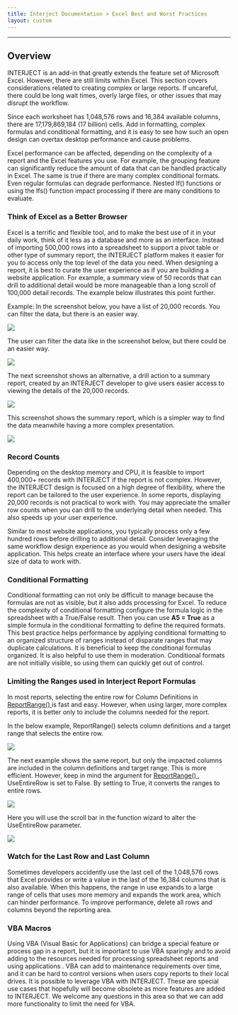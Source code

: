 ```yaml
---
title: Interject Documentation > Excel Best and Worst Practices
layout: custom
---
```

* * *

##  **Overview**

INTERJECT is an add-in that greatly extends the feature set of Microsoft Excel. However, there are still limits within Excel. This section covers considerations related to creating complex or large reports. If uncareful, there could be long wait times, overly large files, or other issues that may disrupt the workflow. 

Since each worksheet has 1,048,576 rows and 16,384 available columns, there are 17,179,869,184 (17 billion) cells. Add in formatting, complex formulas and conditional formatting, and it is easy to see how such an open design can overtax desktop performance and cause problems. 

Excel performance can be affected, depending on the complexity of a report and the Excel features you use. For example, the grouping feature can significantly reduce the amount of data that can be handled practically in Excel. The same is true if there are many complex conditional formats. Even regular formulas can degrade performance. Nested If() functions or using the Ifs() function impact processing if there are many conditions to evaluate. 

###  Think of Excel as a Better Browser 

Excel is a terrific and flexible tool, and to make the best use of it in your daily work, think of it less as a database and more as an interface. Instead of importing 500,000 rows into a spreadsheet to support a pivot table or other type of summary report, the INTERJECT platform makes it easier for you to access only the top level of the data you need. When designing a report, it is best to curate the user experience as if you are building a website application. For example, a summary view of 50 records that can drill to additional detail would be more manageable than a long scroll of 100,000 detail records. The example below illustrates this point further. 

Example:  In the screenshot below, you have a list of 20,000 records. You can filter the data, but there is an easier way. 

![](attachments/324567041/326467650.jpg)

  


The user can filter the data like in the screenshot below, but there could be an easier way. 

![](attachments/324567041/326565994.jpg)

  


The next screenshot shows an alternative, a drill action to a summary report, created by an INTERJECT developer to give users easier access to viewing the details of the 20,000 records. 

![](attachments/324567041/326303792.jpg)

  


This screenshot shows the summary report, which is a simpler way to find the data meanwhile having a more complex presentation. 

![](attachments/324567041/326402214.jpg)

###  Record Counts 

Depending on the desktop memory and CPU, it is feasible to import 400,000+ records with INTERJECT if the report is not complex. However, the INTERJECT design is focused on a high degree of flexibility, where the report can be tailored to the user experience. In some reports, displaying 20,000 records is not practical to work with. You may appreciate the smaller row counts when you can drill to the underlying detail when needed. This also speeds up your user experience. 

Similar to most website applications, you typically process only a few hundred rows before drilling to additional detail. Consider leveraging the same workflow design experience as you would when designing a website application. This helps create an interface where your users have the ideal size of data to work with. 

###  Conditional Formatting 

Conditional formatting can not only be difficult to manage because the formulas are not as visible, but it also adds processing for Excel. To reduce the complexity of conditional formatting configure the formula logic in the spreadsheet with a True/False result. Then you can use **A5 = True** as a simple formula in the conditional formatting to define the required formats. This best practice helps performance by applying conditional formatting to an organized structure of ranges instead of disparate ranges that may duplicate calculations. It is beneficial to keep the conditional formulas organized. It is also helpful to use them in moderation. Conditional formats are not initially visible, so using them can quickly get out of control. 

###  Limiting the Ranges used in Interject Report Formulas 

In most reports, selecting the entire row for Column Definitions in [ ReportRange() ](wIndex\ReportRange_61702199.html) is fast and easy. However, when using larger, more complex reports, it is better only to include the columns needed for the report. 

In the below example, ReportRange() selects column definitions and a target range that selects the entire row. 

![](attachments/324567041/326533182.jpg?width=720)

The next example shows the same report, but only the impacted columns are included in the column definitions and target range. This is more efficient. However, keep in mind the argument for [ ReportRange() ](/wIndex/ReportRange_61702199.html) , UseEntireRow is set to False. By setting to True, it converts the ranges to entire rows. 

![](attachments/324567041/326533187.jpg?width=720)

  


Here you will use the scroll bar in the function wizard to alter the UseEntireRow parameter. 

![](attachments/324567041/326369340.jpg?width=720)

###  Watch for the Last Row and Last Column 

Sometimes developers accidently use the last cell of the 1,048,576 rows that Excel provides or write a value in the last of the 16,384 columns that is also available. When this happens, the range in use expands to a large range of cells that uses more memory and expands the work area, which can hinder performance. To improve performance, delete all rows and columns beyond the reporting area. 

###  VBA Macros 

Using VBA (Visual Basic for Applications) can bridge a special feature or process gap in a report, but it is important to use VBA sparingly and to avoid adding to the resources needed for processing spreadsheet reports and using applications . VBA can add to maintenance requirements over time, and it can be hard to control versions when users copy reports to their local drives. It is possible to leverage VBA with INTERJECT. These are special use cases that hopefully will become obsolete as more features are added to INTERJECT. We welcome any questions in this area so that we can add more functionality to limit the need for VBA. 
